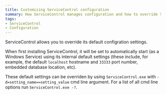 ```yaml
---
title: Customizing ServiceControl configuration
summary: How ServiceControl manages configuration and how to override ServiceControl default configuration settings.
tags:
- ServiceControl
- Configuration
---
```


ServiceControl allows you to override its default configration settings.

When first installing ServiceControl, it will be set to automatically start (as a Windows Service) using its internal default settings (these include, for example, the default `localhost` hostname and `33333` port number, embedded database location, etc).

These default settings can be overriden by using `ServiceControl.exe` with `-d=setting_name==setting_value` cmd line argument. For a list of all cmd line options run `ServiceControl.exe -?`.


